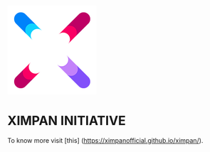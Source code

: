 ![alt text](https://github.com/XimpanOfficial/ximpan/blob/master/u.png)
# XIMPAN INITIATIVE
To know more visit [this] (https://ximpanofficial.github.io/ximpan/).

